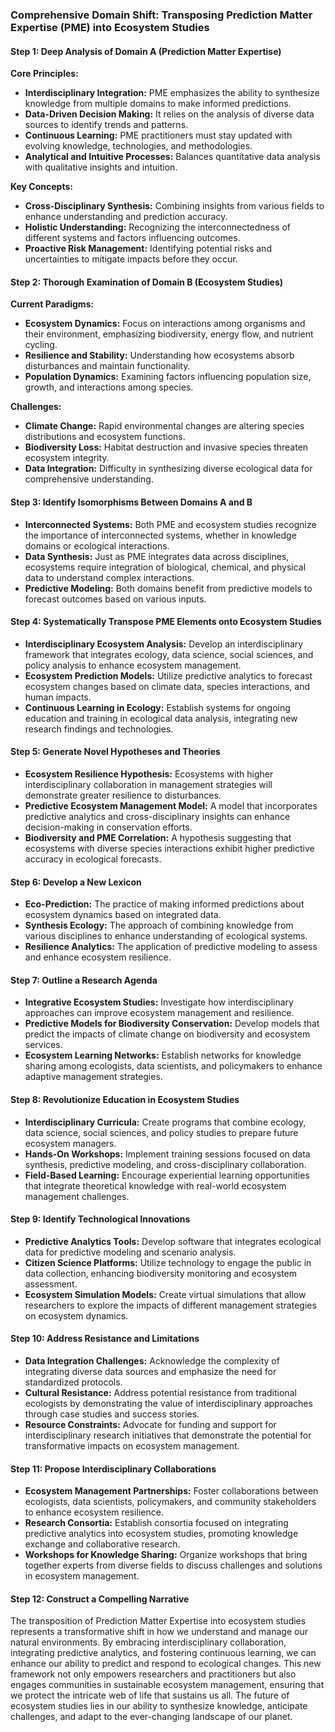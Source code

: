 ### Comprehensive Domain Shift: Transposing Prediction Matter Expertise (PME) into Ecosystem Studies

#### Step 1: Deep Analysis of Domain A (Prediction Matter Expertise)

**Core Principles:**
- **Interdisciplinary Integration:** PME emphasizes the ability to synthesize knowledge from multiple domains to make informed predictions.
- **Data-Driven Decision Making:** It relies on the analysis of diverse data sources to identify trends and patterns.
- **Continuous Learning:** PME practitioners must stay updated with evolving knowledge, technologies, and methodologies.
- **Analytical and Intuitive Processes:** Balances quantitative data analysis with qualitative insights and intuition.

**Key Concepts:**
- **Cross-Disciplinary Synthesis:** Combining insights from various fields to enhance understanding and prediction accuracy.
- **Holistic Understanding:** Recognizing the interconnectedness of different systems and factors influencing outcomes.
- **Proactive Risk Management:** Identifying potential risks and uncertainties to mitigate impacts before they occur.

#### Step 2: Thorough Examination of Domain B (Ecosystem Studies)

**Current Paradigms:**
- **Ecosystem Dynamics:** Focus on interactions among organisms and their environment, emphasizing biodiversity, energy flow, and nutrient cycling.
- **Resilience and Stability:** Understanding how ecosystems absorb disturbances and maintain functionality.
- **Population Dynamics:** Examining factors influencing population size, growth, and interactions among species.

**Challenges:**
- **Climate Change:** Rapid environmental changes are altering species distributions and ecosystem functions.
- **Biodiversity Loss:** Habitat destruction and invasive species threaten ecosystem integrity.
- **Data Integration:** Difficulty in synthesizing diverse ecological data for comprehensive understanding.

#### Step 3: Identify Isomorphisms Between Domains A and B

- **Interconnected Systems:** Both PME and ecosystem studies recognize the importance of interconnected systems, whether in knowledge domains or ecological interactions.
- **Data Synthesis:** Just as PME integrates data across disciplines, ecosystems require integration of biological, chemical, and physical data to understand complex interactions.
- **Predictive Modeling:** Both domains benefit from predictive models to forecast outcomes based on various inputs.

#### Step 4: Systematically Transpose PME Elements onto Ecosystem Studies

- **Interdisciplinary Ecosystem Analysis:** Develop an interdisciplinary framework that integrates ecology, data science, social sciences, and policy analysis to enhance ecosystem management.
- **Ecosystem Prediction Models:** Utilize predictive analytics to forecast ecosystem changes based on climate data, species interactions, and human impacts.
- **Continuous Learning in Ecology:** Establish systems for ongoing education and training in ecological data analysis, integrating new research findings and technologies.

#### Step 5: Generate Novel Hypotheses and Theories

- **Ecosystem Resilience Hypothesis:** Ecosystems with higher interdisciplinary collaboration in management strategies will demonstrate greater resilience to disturbances.
- **Predictive Ecosystem Management Model:** A model that incorporates predictive analytics and cross-disciplinary insights can enhance decision-making in conservation efforts.
- **Biodiversity and PME Correlation:** A hypothesis suggesting that ecosystems with diverse species interactions exhibit higher predictive accuracy in ecological forecasts.

#### Step 6: Develop a New Lexicon

- **Eco-Prediction:** The practice of making informed predictions about ecosystem dynamics based on integrated data.
- **Synthesis Ecology:** The approach of combining knowledge from various disciplines to enhance understanding of ecological systems.
- **Resilience Analytics:** The application of predictive modeling to assess and enhance ecosystem resilience.

#### Step 7: Outline a Research Agenda

- **Integrative Ecosystem Studies:** Investigate how interdisciplinary approaches can improve ecosystem management and resilience.
- **Predictive Models for Biodiversity Conservation:** Develop models that predict the impacts of climate change on biodiversity and ecosystem services.
- **Ecosystem Learning Networks:** Establish networks for knowledge sharing among ecologists, data scientists, and policymakers to enhance adaptive management strategies.

#### Step 8: Revolutionize Education in Ecosystem Studies

- **Interdisciplinary Curricula:** Create programs that combine ecology, data science, social sciences, and policy studies to prepare future ecosystem managers.
- **Hands-On Workshops:** Implement training sessions focused on data synthesis, predictive modeling, and cross-disciplinary collaboration.
- **Field-Based Learning:** Encourage experiential learning opportunities that integrate theoretical knowledge with real-world ecosystem management challenges.

#### Step 9: Identify Technological Innovations

- **Predictive Analytics Tools:** Develop software that integrates ecological data for predictive modeling and scenario analysis.
- **Citizen Science Platforms:** Utilize technology to engage the public in data collection, enhancing biodiversity monitoring and ecosystem assessment.
- **Ecosystem Simulation Models:** Create virtual simulations that allow researchers to explore the impacts of different management strategies on ecosystem dynamics.

#### Step 10: Address Resistance and Limitations

- **Data Integration Challenges:** Acknowledge the complexity of integrating diverse data sources and emphasize the need for standardized protocols.
- **Cultural Resistance:** Address potential resistance from traditional ecologists by demonstrating the value of interdisciplinary approaches through case studies and success stories.
- **Resource Constraints:** Advocate for funding and support for interdisciplinary research initiatives that demonstrate the potential for transformative impacts on ecosystem management.

#### Step 11: Propose Interdisciplinary Collaborations

- **Ecosystem Management Partnerships:** Foster collaborations between ecologists, data scientists, policymakers, and community stakeholders to enhance ecosystem resilience.
- **Research Consortia:** Establish consortia focused on integrating predictive analytics into ecosystem studies, promoting knowledge exchange and collaborative research.
- **Workshops for Knowledge Sharing:** Organize workshops that bring together experts from diverse fields to discuss challenges and solutions in ecosystem management.

#### Step 12: Construct a Compelling Narrative

The transposition of Prediction Matter Expertise into ecosystem studies represents a transformative shift in how we understand and manage our natural environments. By embracing interdisciplinary collaboration, integrating predictive analytics, and fostering continuous learning, we can enhance our ability to predict and respond to ecological changes. This new framework not only empowers researchers and practitioners but also engages communities in sustainable ecosystem management, ensuring that we protect the intricate web of life that sustains us all. The future of ecosystem studies lies in our ability to synthesize knowledge, anticipate challenges, and adapt to the ever-changing landscape of our planet.